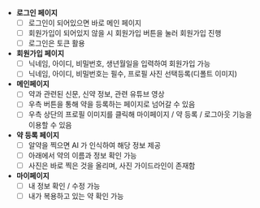 - **로그인 페이지**
    - [ ]  로그인이 되어있으면 바로 메인 페이지
    - [ ]  회원가입이 되어있지 않을 시 회원가입 버튼을 눌러 회원가입 진행
    - [ ]  로그인은 토큰 활용
- **회원가입 페이지**
    - [ ]  닉네임, 아이디, 비밀번호, 생년월일을 입력하여 회원가입 가능
    - [ ]  닉네임, 아이디, 비밀번호는 필수, 프로필 사진 선택등록(디폴트 이미지)
- **메인페이지**
    - [ ]  약과 관련된 신문, 신약 정보, 관련 유튜브 영상
    - [ ]  우측 버튼을 통해 약을 등록하는 페이지로 넘어갈 수 있음
    - [ ]  우측 상단의 프로필 이미지를 클릭해 마이페이지 / 약 등록 / 로그아웃 기능을 이용할 수 있음
    
- **약 등록 페이지**
    - [ ]  알약을 찍으면 AI 가 인식하여 해당 정보 제공
    - [ ]  아래에서 약의 이름과 정보 확인 가능
    - [ ]  사진은 바로 찍은 것을 올리며, 사진 가이드라인이 존재함
    
- **마이페이지**
    - [ ]  내 정보 확인 / 수정 가능
    - [ ]  내가 복용하고 있는 약 확인 가능
